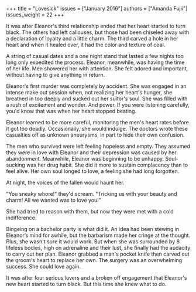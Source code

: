 +++
title = "Lovesick"
issues = ["January 2016"]
authors = ["Amanda Fujii"]
issues_weight = 22
+++

It was after Eleanor's third relationship ended that her heart started to turn black. The others had left callouses, but those had been chiseled away with a declaration of loyalty and a little charm. The third carved a hole in her heart and when it healed over, it had the color and texture of coal.

A string of casual dates and a one night stand that lasted a few nights too long only expedited the process. Eleanor, meanwhile, was having the time of her life. Men showered her with attention. She felt adored and important, without having to give anything in return.

Eleanor's first murder was completely by accident. She was engaged in an intense make out session when, not realizing her heart's hunger, she breathed in too deeply and sucked out her suitor's soul. She was filled with a rush of excitement and wonder. And power. If you were listening carefully, you'd know that was when her heart stopped beating.

Eleanor learned to be more careful, monitoring the men's heart rates before it got too deadly. Occasionally, she would indulge. The doctors wrote these casualties off as unknown aneurysms, in part to hide their own confusion.

The men who survived were left feeling hopeless and empty. They assumed they were in love with Eleanor and their depression was caused by her abandonment. Meanwhile, Eleanor was beginning to be unhappy. Soul-sucking was her drug habit. She did it more to sustain complacency than to feel alive. Her own soul longed to love, a feeling she had long forgotten.

At night, the voices of the fallen would haunt her.

"You sneaky whore!" they'd scream. "Tricking us with your beauty and charm!  All we wanted was to love you!"

She had tried to reason with them, but now they were met with a cold indifference.

Bingeing on a bachelor party is what did it. An idea had been stewing in Eleanor’s mind for awhile, but the barbarism made her cringe at the thought. Plus, she wasn't sure it would work. But when she was surrounded by 8 lifeless bodies, high on adrenaline and their lust, she finally had the audacity to carry out her plan. Eleanor grabbed a man's pocket knife then carved out the groom's heart to replace her own. The surgery was an overwhelming success. She could love again.

It was after four serious lovers and a broken off engagement that Eleanor's new heart started to turn black. But this time she knew what to do.

